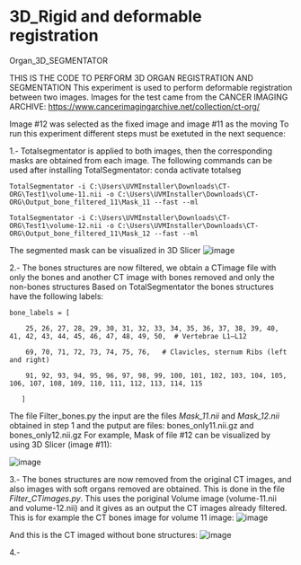 # 3D_Rigid and deformable registration
Organ_3D_SEGMENTATOR

THIS IS THE CODE TO PERFORM 3D ORGAN REGISTRATION AND SEGMENTATION
This experiment is used to perform deformable registration between two images. Images for the test came from the CANCER IMAGING ARCHIVE:
https://www.cancerimagingarchive.net/collection/ct-org/ 

Image #12 was selected as the fixed image and image #11 as the moving 
To run this experiment different steps must be exetuted in the next sequence:

1.- Totalsegmentator is applied to both images, then the corresponding masks are obtained from each image. The following commands can be used after installing TotalSegmentator:
conda activate totalseg

```TotalSegmentator -i C:\Users\UVMInstaller\Downloads\CT-ORG\Test1\volume-11.nii -o C:\Users\UVMInstaller\Downloads\CT-ORG\Output_bone_filtered_11\Mask_11 --fast --ml```


```TotalSegmentator -i C:\Users\UVMInstaller\Downloads\CT-ORG\Test1\volume-12.nii -o C:\Users\UVMInstaller\Downloads\CT-ORG\Output_bone_filtered_11\Mask_12 --fast --ml```

The segmented mask can be visualized in 3D Slicer
![image](https://github.com/user-attachments/assets/64ff4842-7886-4277-9e7a-c73526be0bc4)



2.- The bones structures are now filtered, we obtain a CTimage file with only the bones and another CT image with bones removed and only the non-bones structures
Based on TotalSegmentator the bones structures have the following labels:


```bone_labels = [```


```    25, 26, 27, 28, 29, 30, 31, 32, 33, 34, 35, 36, 37, 38, 39, 40, 41, 42, 43, 44, 45, 46, 47, 48, 49, 50,  # Vertebrae L1–L12```

```    69, 70, 71, 72, 73, 74, 75, 76,   # Clavicles, sternum Ribs (left and right)```

```    91, 92, 93, 94, 95, 96, 97, 98, 99, 100, 101, 102, 103, 104, 105, 106, 107, 108, 109, 110, 111, 112, 113, 114, 115```

 ```   ]```

The file Filter_bones.py the input are the files *Mask_11.nii* and *Mask_12.nii* obtained in step 1 and the putput are files:   bones_only11.nii.gz and bones_only12.nii.gz
For example, Mask of file #12 can be visualized by using 3D Slicer (image #11):

![image](https://github.com/user-attachments/assets/a0b8659c-6901-40bd-a79d-47541dd7a550)


3.-  The bones structures are now removed from the original CT images, and also images with soft organs removed are obtained. This is done in the file *Filter_CTimages.py*. This uses the poriginal Volume image (volume-11.nii and volume-12.nii) and it gives as an output the CT images already filtered. This is for example the CT bones image for volume 11 image:
![image](https://github.com/user-attachments/assets/85d74032-46a3-4a03-af0e-ff387cb631b9)

And this is the CT imaged without bone structures:
![image](https://github.com/user-attachments/assets/24619e89-1e52-4537-b330-4ce915cab5ac)


4.- 







